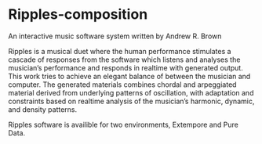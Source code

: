 # Ripples-composition

An interactive music software system written by Andrew R. Brown

Ripples is a musical duet where the human performance stimulates a cascade of responses from the software which listens and analyses the musician’s performance and responds in realtime with generated output. This work tries to achieve  an elegant balance of between the  musician and computer. The generated materials combines chordal and arpeggiated material derived from underlying patterns of oscillation, with adaptation and constraints based on realtime analysis of the musician’s harmonic, dynamic, and density patterns.

Ripples software is availible for two environments, Extempore and Pure Data.
